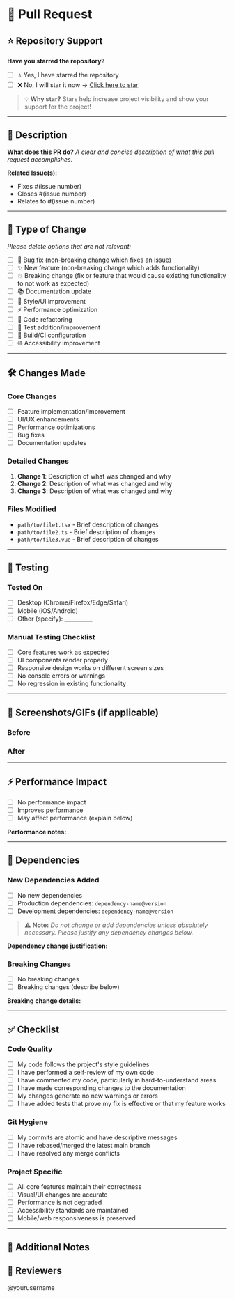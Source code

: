 # 🚀 Pull Request

## ⭐ Repository Support
**Have you starred the repository?**
- [ ] ⭐ Yes, I have starred the repository
- [ ] ❌ No, I will star it now → [Click here to star](https://github.com/yourusername/ClubVerse)

> 💡 **Why star?** Stars help increase project visibility and show your support for the project!

---

## 📝 Description
**What does this PR do?**
_A clear and concise description of what this pull request accomplishes._

**Related Issue(s):**
- Fixes #(issue number)
- Closes #(issue number)
- Relates to #(issue number)

---

## 🔄 Type of Change
_Please delete options that are not relevant:_
- [ ] 🐛 Bug fix (non-breaking change which fixes an issue)
- [ ] ✨ New feature (non-breaking change which adds functionality)
- [ ] 💥 Breaking change (fix or feature that would cause existing functionality to not work as expected)
- [ ] 📚 Documentation update
- [ ] 🎨 Style/UI improvement
- [ ] ⚡ Performance optimization
- [ ] 🧹 Code refactoring
- [ ] 🧪 Test addition/improvement
- [ ] 🔧 Build/CI configuration
- [ ] 🌐 Accessibility improvement

---

## 🛠️ Changes Made
### Core Changes
- [ ] Feature implementation/improvement
- [ ] UI/UX enhancements
- [ ] Performance optimizations
- [ ] Bug fixes
- [ ] Documentation updates

### Detailed Changes
1. **Change 1**: Description of what was changed and why
2. **Change 2**: Description of what was changed and why
3. **Change 3**: Description of what was changed and why

### Files Modified
- `path/to/file1.tsx` - Brief description of changes
- `path/to/file2.ts` - Brief description of changes
- `path/to/file3.vue` - Brief description of changes

---

## 🧪 Testing
### Tested On
- [ ] Desktop (Chrome/Firefox/Edge/Safari)
- [ ] Mobile (iOS/Android)
- [ ] Other (specify): __________

### Manual Testing Checklist
- [ ] Core features work as expected
- [ ] UI components render properly
- [ ] Responsive design works on different screen sizes
- [ ] No console errors or warnings
- [ ] No regression in existing functionality

---

## 📸 Screenshots/GIFs (if applicable)
### Before
<!-- Add screenshots or GIFs showing the state before your changes -->

### After
<!-- Add screenshots or GIFs showing the state after your changes -->

---

## ⚡ Performance Impact
- [ ] No performance impact
- [ ] Improves performance
- [ ] May affect performance (explain below)

**Performance notes:**
<!-- Describe any performance implications -->

---

## 🔗 Dependencies
### New Dependencies Added
- [ ] No new dependencies
- [ ] Production dependencies: `dependency-name@version`
- [ ] Development dependencies: `dependency-name@version`

> ⚠️ **Note:** _Do not change or add dependencies unless absolutely necessary. Please justify any dependency changes below._

**Dependency change justification:**
<!-- Explain why new dependencies are needed or why existing ones were changed -->

### Breaking Changes
- [ ] No breaking changes
- [ ] Breaking changes (describe below)

**Breaking change details:**
<!-- Describe any breaking changes and migration steps -->

---

## ✅ Checklist
### Code Quality
- [ ] My code follows the project's style guidelines
- [ ] I have performed a self-review of my own code
- [ ] I have commented my code, particularly in hard-to-understand areas
- [ ] I have made corresponding changes to the documentation
- [ ] My changes generate no new warnings or errors
- [ ] I have added tests that prove my fix is effective or that my feature works

### Git Hygiene
- [ ] My commits are atomic and have descriptive messages
- [ ] I have rebased/merged the latest main branch
- [ ] I have resolved any merge conflicts

### Project Specific
- [ ] All core features maintain their correctness
- [ ] Visual/UI changes are accurate
- [ ] Performance is not degraded
- [ ] Accessibility standards are maintained
- [ ] Mobile/web responsiveness is preserved

---

## 🤝 Additional Notes
<!-- Any additional information, context, or notes for reviewers -->

## 👥 Reviewers
<!-- Tag specific people for review if needed -->
@yourusername 